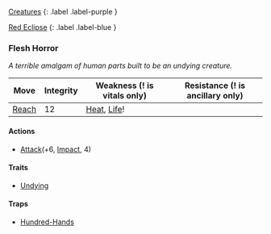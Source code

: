 [Creatures](Game/Creatures?Elite=true)
{: .label .label-purple }

[Red Eclipse](Game/Hostile-Groups#Red%20Eclipse)
{: .label .label-blue }
### Flesh Horror
*A terrible amalgam of human parts built to be an undying creature.*

| Move                              | Integrity | Weakness (! is vitals only)                                   | Resistance (! is ancillary only) |
| --------------------------------- | --------- | ------------------------------------------------------------- | -------------------------------- |
| [Reach](Game/Core/Movement#Reach) | 12        | [Heat](Game/Core/Injury#Heat), [Life](Game/Core/Injury#Life)! |                                  |

#### Actions
* [Attack](Game/Core/Blocks/Attack)(+6, [Impact](Game/Core/Injury#Impact), 4) 
#### Traits
* [Undying](Game/Core/Blocks/Undying)
#### Traps
* [Hundred-Hands](Game/Core/Blocks/Hundred-Hands)
